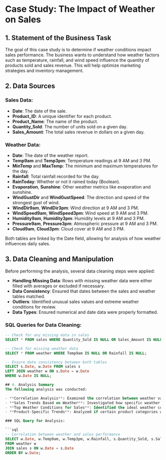 # Case Study: The Impact of Weather on Sales

## 1. Statement of the Business Task
The goal of this case study is to determine if weather conditions impact sales performance. The business wants to understand how weather factors such as temperature, rainfall, and wind speed influence the quantity of products sold and sales revenue. This will help optimize marketing strategies and inventory management.

## 2. Data Sources

### Sales Data:
- **Date**: The date of the sale.
- **Product_ID**: A unique identifier for each product.
- **Product_Name**: The name of the product.
- **Quantity_Sold**: The number of units sold on a given day.
- **Sales_Amount**: The total sales revenue in dollars on a given day.

### Weather Data:
- **Date**: The date of the weather report.
- **Temp9am** and **Temp3pm**: Temperature readings at 9 AM and 3 PM.
- **MinTemp** and **MaxTemp**: The minimum and maximum temperatures for the day.
- **Rainfall**: Total rainfall recorded for the day.
- **RainToday**: Whether or not it rained today (Boolean).
- **Evaporation**, **Sunshine**: Other weather metrics like evaporation and sunshine.
- **WindGustDir** and **WindGustSpeed**: The direction and speed of the strongest gust of wind.
- **WindDir9am**, **WindDir3pm**: Wind direction at 9 AM and 3 PM.
- **WindSpeed9am**, **WindSpeed3pm**: Wind speed at 9 AM and 3 PM.
- **Humidity9am**, **Humidity3pm**: Humidity levels at 9 AM and 3 PM.
- **Pressure9am**, **Pressure3pm**: Atmospheric pressure at 9 AM and 3 PM.
- **Cloud9am**, **Cloud3pm**: Cloud cover at 9 AM and 3 PM.

Both tables are linked by the Date field, allowing for analysis of how weather influences daily sales.

## 3. Data Cleaning and Manipulation
Before performing the analysis, several data cleaning steps were applied:

- **Handling Missing Data**: Rows with missing weather data were either filled with averages or excluded if necessary.
- **Data Consistency**: Ensured that dates between the sales and weather tables matched.
- **Outliers**: Identified unusual sales values and extreme weather conditions for review.
- **Data Types**: Ensured numerical and date data were properly formatted.

### SQL Queries for Data Cleaning:

```sql
-- Check for any missing data in sales
SELECT * FROM sales WHERE Quantity_Sold IS NULL OR Sales_Amount IS NULL;

-- Check for missing weather data
SELECT * FROM weather WHERE Temp9am IS NULL OR Rainfall IS NULL;

-- Ensure date consistency between both tables
SELECT s.Date, w.Date FROM sales s
LEFT JOIN weather w ON s.Date = w.Date
WHERE w.Date IS NULL;

## 4. Analysis Summary
The following analysis was conducted:

- **Correlation Analysis**: Examined the correlation between weather variables (e.g., temperature, rainfall) and sales performance.
- **Sales Trends Based on Weather**: Investigated how specific weather conditions affected sales.
- **Top Weather Conditions for Sales**: Identified the ideal weather conditions associated with the highest sales.
- **Product-Specific Trends**: Analyzed if certain product categories were more affected by weather conditions.

### SQL Query for Analysis:

```sql
-- Correlation between weather and sales performance
SELECT w.Date, w.Temp9am, w.Temp3pm, w.Rainfall, s.Quantity_Sold, s.Sales_Amount
FROM weather w
JOIN sales s ON w.Date = s.Date
ORDER BY w.Date;
